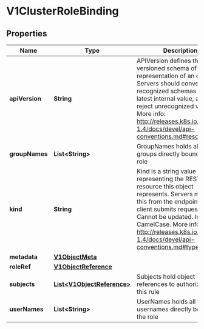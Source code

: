 
# V1ClusterRoleBinding

## Properties
Name | Type | Description | Notes
------------ | ------------- | ------------- | -------------
**apiVersion** | **String** | APIVersion defines the versioned schema of this representation of an object. Servers should convert recognized schemas to the latest internal value, and may reject unrecognized values. More info: http://releases.k8s.io/release-1.4/docs/devel/api-conventions.md#resources |  [optional]
**groupNames** | **List&lt;String&gt;** | GroupNames holds all the groups directly bound to the role | 
**kind** | **String** | Kind is a string value representing the REST resource this object represents. Servers may infer this from the endpoint the client submits requests to. Cannot be updated. In CamelCase. More info: http://releases.k8s.io/release-1.4/docs/devel/api-conventions.md#types-kinds |  [optional]
**metadata** | [**V1ObjectMeta**](V1ObjectMeta.md) |  |  [optional]
**roleRef** | [**V1ObjectReference**](V1ObjectReference.md) |  | 
**subjects** | [**List&lt;V1ObjectReference&gt;**](V1ObjectReference.md) | Subjects hold object references to authorize with this rule | 
**userNames** | **List&lt;String&gt;** | UserNames holds all the usernames directly bound to the role | 



